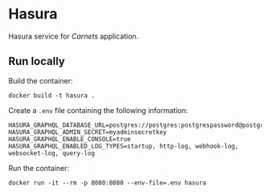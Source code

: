 # Hasura

Hasura service for *Carnets* application.

## Run locally

Build the container:
```shell
docker build -t hasura .
```

Create a `.env` file containing the following information:
```shell
HASURA_GRAPHQL_DATABASE_URL=postgres://postgres:postgrespassword@postgres:5432/postgres
HASURA_GRAPHQL_ADMIN_SECRET=myadminsecretkey
HASURA_GRAPHQL_ENABLE_CONSOLE=true
HASURA_GRAPHQL_ENABLED_LOG_TYPES=startup, http-log, webhook-log, websocket-log, query-log
```

Run the container:
```shell
docker run -it --rm -p 8080:8080 --env-file=.env hasura
```
